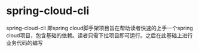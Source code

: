 # spring-cloud-cli
spring-cloud-cli 即spring cloud脚手架项目旨在帮助读者快速的上手一个spring cloud项目，包含基础的依赖。读者只需下拉项目即可运行。之后在此基础上进行业务代码的编写
